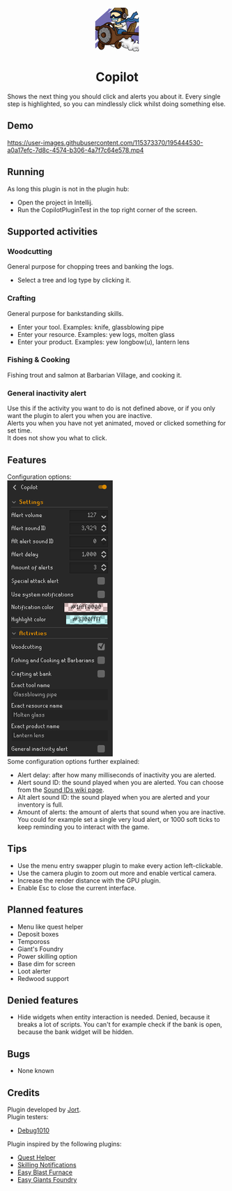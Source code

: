 <p align="center">
<img src="img/logo.png"><br>
<h1 align="center">Copilot</h1>
</p>

Shows the next thing you should click and alerts you about it.
Every single step is highlighted, so you can mindlessly click whilst doing something else.

## Demo
https://user-images.githubusercontent.com/115373370/195444530-a0a17efc-7d8c-4574-b306-4a7f7c64e578.mp4

## Running
As long this plugin is not in the plugin hub:
* Open the project in Intellij.
* Run the CopilotPluginTest in the top right corner of the screen.

## Supported activities
### Woodcutting
General purpose for chopping trees and banking the logs.  
* Select a tree and log type by clicking it.

### Crafting
General purpose for bankstanding skills.  
* Enter your tool. Examples: knife, glassblowing pipe
* Enter your resource. Examples: yew logs, molten glass
* Enter your product. Examples: yew longbow(u), lantern lens

### Fishing & Cooking
Fishing trout and salmon at Barbarian Village, and cooking it.

### General inactivity alert
Use this if the activity you want to do is not defined above, or if you only want the plugin to alert you when you are inactive.  
Alerts you when you have not yet animated, moved or clicked something for set time.  
It does not show you what to click.

## Features
Configuration options:  
![Settings configuration](/img/settings.png "Copilot configuration options.")  
Some configuration options further explained:
* Alert delay: after how many milliseconds of inactivity you are alerted.
* Alert sound ID: the sound played when you are alerted. 
You can choose from the [Sound IDs wiki page](https://oldschool.runescape.wiki/w/List_of_in-game_sound_IDs).
* Alt alert sound ID: the sound played when you are alerted and your inventory is full.
* Amount of alerts: the amount of alerts that sound when you are inactive.
You could for example set a single very loud alert, or 1000 soft ticks to keep reminding you to interact with the game.

## Tips
* Use the menu entry swapper plugin to make every action left-clickable.
* Use the camera plugin to zoom out more and enable vertical camera.
* Increase the render distance with the GPU plugin.
* Enable Esc to close the current interface.

## Planned features
* Menu like quest helper
* Deposit boxes
* Tempoross
* Giant's Foundry
* Power skilling option
* Base dim for screen
* Loot alerter
* Redwood support

## Denied features
* Hide widgets when entity interaction is needed. Denied, because it breaks a lot of scripts. You can't for example check if the bank is open, because the bank widget will be hidden.

## Bugs
* None known


## Credits
Plugin developed by [Jort](https://jort.dev).  
Plugin testers:
* [Debug1010](https://linktr.ee/01)  

Plugin inspired by the following plugins:
* [Quest Helper](https://github.com/Zoinkwiz/quest-helper)
* [Skilling Notifications](https://github.com/jodelahithit/runelite-plugins/tree/skilling-notifications)
* [Easy Blast Furnace](https://github.com/Toofifty/easy-blastfurnace)
* [Easy Giants Foundry](https://github.com/Toofifty/easy-giantsfoundry)

